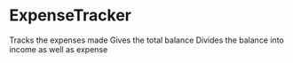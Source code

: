 # ExpenseTracker
Tracks the expenses made
Gives the total balance
Divides the balance into income as well as expense 
